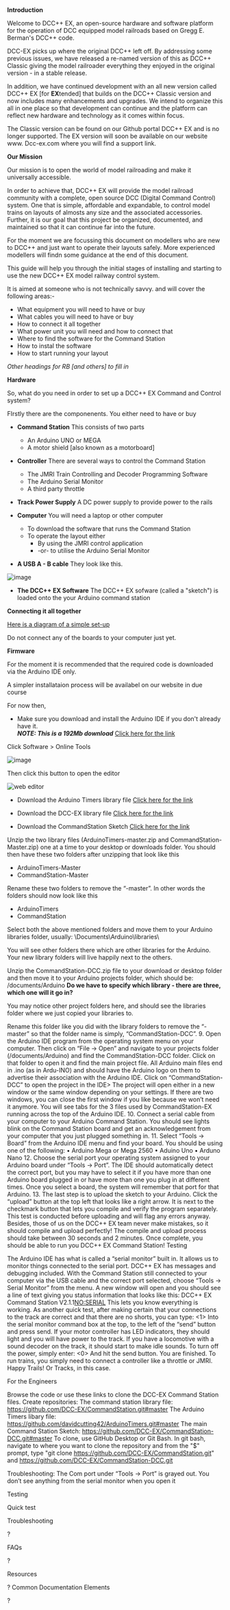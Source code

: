 **Introduction**

Welcome to DCC++ EX, an open-source hardware and software platform for the operation of DCC equipped model railroads based on Gregg E. Berman's DCC++ code. 

DCC-EX picks up where the original DCC++ left off. By addressing some previous issues, we have released a re-named version of this as DCC++ Classic giving the model railroader everything they enjoyed in the original version - in a stable release.

In addition, we have  continued development with an all new version called DCC++ EX [for **EX**tended] that builds on the DCC++ Classic version and now includes many enhancements and upgrades. We intend to organize this all in one place so that development can continue and the platform can reflect new hardware and technology as it comes within focus.

The Classic version can be found on our Github portal DCC++ EX and is no longer supported. The EX version will soon be available on our website www. Dcc-ex.com where you will find a support link.

**Our Mission**

Our mission is to open the world of model railroading and make it universally accessible.

In order to achieve that, DCC++ EX will provide the model railroad community with a complete, open source DCC (Digital Command Control) system. One that is simple, affordable and expandable, to control model trains on layouts of almosts any size and the associated accessories. Further, it is our goal that this project be organized, documented, and maintained so that it can continue far into the future.

For the moment we are focussing this document on modellers who are new to DCC++ and just want to operate their layouts safely. More experienced modellers will findn some guidance at the end of this document.

This guide will help you through the initial stages of installing and starting to use the new DCC++ EX model railway control system. 

It is aimed at someone who is not technically savvy. and will cover the following areas:-

* What equipment you will need to have or buy
* What cables you will need to have or buy
* How to connect it all together
* What power unit you will need and how to connect that
* Where to find the software for the Command Station
* How to instal the software
* How to start running your layout

_Other headings for RB [and others] to fill in_

**Hardware**

So, what do you need in order to set up a DCC++ EX Command and Control system?

FIrstly there are the componenents. You either need to have or buy

* **Command Station** This consists of two parts

    * An Arduino UNO or MEGA
    * A motor shield [also known as a motorboard]

* **Controller**  There are several ways to control the Command Station

    * The JMRI Train Controlling and Decoder Programming Software
    * The Arduino Serial Monitor
    * A third party throttle

* **Track Power Supply** A DC power supply to provide power to the rails

* **Computer** You will need a laptop or other computer

    * To download the software that runs the Command Station
    * To operate the layout either
        * By using the JMRI control application
        * -or- to utilise the Arduino Serial Monitor
        
        
* **A USB A - B cable** They look like this.

![image](https://user-images.githubusercontent.com/61120323/90763568-d3aa6c80-e2de-11ea-89f3-8f7f2ea15cb8.png)


* **The DCC++ EX Software** The DCC++ EX sofware (called a "sketch") is loaded onto the your Arduino command station


**Connecting it all together**

[Here is a diagram of a simple set-up](https://docs.google.com/presentation/d/1-QqqR-oO8w8AdobiK7A_sCFi9oz1dTh63g8KO6KlMw4/edit#slide=id.p)

Do  not connect any of the boards to your computer just yet.

**Firmware**

For the moment it is recommended that the required code is downloaded via the Arduino IDE only. 

A simpler installataion process will be availabel on our website in due course

For now then,

* Make sure you download and install the Arduino IDE if you don't already have it.   
      ***NOTE: This is a 192Mb download*** [Click here for the link](https://www.arduino.cc/en/Guide)
      
Click Software > Online Tools

![image](https://user-images.githubusercontent.com/61120323/90761638-9a243200-e2db-11ea-81c0-a34cdcf76ebe.png)

Then click this button to open the editor

![web editor](https://user-images.githubusercontent.com/61120323/90764548-5849ba80-e2e0-11ea-9c3e-805df1b2ad20.png)


* Download the Arduino Timers library file [Click here for the link](https://github.com/davidcutting42/ArduinoTimers/archive/master.zip)

* Download the DCC-EX library file [Click here for the link](https://github.com/DCC-EX/CommandStation/archive/master.zip)

* Download the CommandStation Sketch [Click here for the link](https://github.com/DCC-EX/CommandStation-DCC/archive/master.zip)

Unzip the two library files (ArduinoTimers-master.zip and CommandStation-Master.zip) one at a time to your desktop or downloads folder. You should then have these two folders after unzipping that look like this
   * ArduinoTimers-Master
   * CommandStation-Master
   
Rename these two folders to remove the “-master”. In other words the folders should now look like this
   * ArduinoTimers
   * CommandStation
   
Select both the above mentioned folders and move them to your Arduino libraries folder, usually: \Documents\Arduino\libraries\

You will see other folders there which are other libraries for the Arduino. Your new library folders will live happily next to the others.

Unzip the CommandStation-DCC.zip file to your download or desktop folder and then move it to your Arduino projects folder, which should be:
/documents/Arduino **Do we have to specify which library - there are three, which one will it go in?**



You may notice other project folders here, and should see the libraries folder where we just copied your libraries to.

Rename this folder like you did with the library folders to remove the “-master” so that the folder name is simply, “CommandStation-DCC”.
9. Open the Arduino IDE program from the operating system menu on your computer. Then click on “File -> Open” and navigate to your projects folder (/documents/Arduino) and find the CommandStation-DCC folder. Click on that folder to open it and find the main project file. All Arduino main files end in .ino (as in Ardu-INO) and should have the Arduino logo on them to advertise their association with the Arduino IDE. Click on “CommandStation-DCC” to open the project in the IDE>
The project will open either in a new window or the same window depending on your settings. If there are two windows, you can close the first window if you like because we won’t need it anymore. You will see tabs for the 3 files used by CommandStation-EX running across the top of the Arduino IDE.
10. Connect a serial cable from your computer to your Arduino Command Station. You should see lights blink on the Command Station board and get an acknowledgement from your computer that you just plugged something in.
11. Select “Tools -> Board” from the Arduino IDE menu and find your board. You should be using one of the following:
•	Arduino Mega or Mega 2560
•	Aduino Uno
•	Arduno Nano
12. Choose the serial port your operating system assigned to your Arduino board under “Tools -> Port”. The IDE should automatically detect the correct port, but you may have to select it if you have more than one Arduino board plugged in or have more than one you plug in at different times. Once you select a board, the system will remember that port for that Arduino.
13. The last step is to upload the sketch to your Arduino. Click the “upload” button at the top left that looks like a right arrow. It is next to the checkmark button that lets you compile and verify the program separately. This test is conducted before uploading and will flag any errors anyway. Besides, those of us on the DCC++ EX team never make mistakes, so it should compile and upload perfectly!
The compile and upload process should take between 30 seconds and 2 minutes. Once complete, you should be able to run you DCC++ EX Command Station!
Testing

The Arduino IDE has what is called a “serial monitor” built in. It allows us to monitor things connected to the serial port. DCC++ EX has messages and debugging included. With the Command Station still connected to your computer via the USB cable and the correct port selected, choose “Tools -> Serial Monitor” from the menu. A new window will open and you should see a line of text giving you status information that looks like this:
DCC++ EX Command Station V2.1.1<NO:SERIAL>
This lets you know everything is working. As another quick test, after making certain that your connections to the track are correct and that there are no shorts, you can type:
<1>
Into the serial monitor command box at the top, to the left of the “send” button and press send. If your motor controller has LED indicators, they should light and you will have power to the track. If you have a locomotive with a sound decoder on the track, it should start to make idle sounds. To turn off the power, simply enter:
<0>
And hit the send button. You are finished. To run trains, you simply need to connect a controller like a throttle or JMRI. Happy Trails! Or Tracks, in this case.

For the Engineers

Browse the code or use these links to clone the DCC-EX Command Station files. Create repositories: 
The command station library file:
https://github.com/DCC-EX/CommandStation.git#master
The Arduino Timers libary file:
https://github.com/davidcutting42/ArduinoTimers.git#master
The main Command Station Sketch:
https://github.com/DCC-EX/CommandStation-DCC.git#master
To clone, use GitHub Desktop or Git Bash. In git bash, navigate to where you want to clone the repository and from the "$" prompt, type "git clone https://github.com/DCC-EX/CommandStation.git" and https://github.com/DCC-EX/CommandStation-DCC.git

Troubleshooting:
The Com port under “Tools -> Port” is grayed out.
You don’t see anything from the serial monitor when you open it

Testing

Quick test


Troubleshooting

?

FAQs

?

Resources

?
Common Documentation Elements

?
